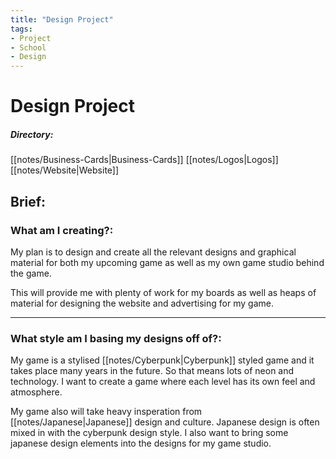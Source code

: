 ```yaml
---
title: "Design Project"
tags:
- Project
- School
- Design
---
```


# Design Project

##### Directory:
[[notes/Business-Cards|Business-Cards]]
[[notes/Logos|Logos]]
[[notes/Website|Website]]

## Brief:

### What am I creating?:
My plan is to design and create all the relevant designs and graphical material for both my upcoming game as well as my own game studio behind the game.

This will provide me with plenty of work for my boards as well as heaps of material for designing the website and advertising for my game.

---

### What style am I basing my designs off of?:
My game is a stylised [[notes/Cyberpunk|Cyberpunk]] styled game and it takes place many years in the future. So that means lots of neon and technology. I want to create a game where each level has its own feel and atmosphere.

My game also will take heavy insperation from [[notes/Japanese|Japanese]] design and culture. Japanese design is often mixed in with the cyberpunk design style. I also want to bring some japanese design elements into the designs for my game studio.